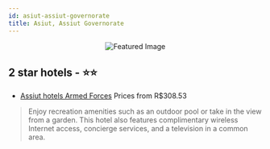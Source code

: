 ```yaml
---
id: asiut-assiut-governorate
title: Asiut, Assiut Governorate
---
```


<center><img src="https://i.travelapi.com/hotels/16000000/15680000/15678600/15678527/0ca722d8_z.jpg" alt="Featured Image" /></center>


##  2 star hotels - ⭐️⭐️

-    [Assiut hotels Armed Forces](https://us.hurb.com/hotels/asiut/assiut-hotels-armed-forces-JNP-JP855612?cmp=18055) Prices from R$308.53
   > Enjoy recreation amenities such as an outdoor pool or take in the view from a garden. This hotel also features complimentary wireless Internet access, concierge services, and a television in a common area.
